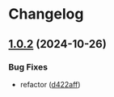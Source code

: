 # Changelog

## [1.0.2](https://github.com/Jiml87/easylang_fe/compare/mywords-v1.0.1...mywords-v1.0.2) (2024-10-26)


### Bug Fixes

* refactor ([d422aff](https://github.com/Jiml87/easylang_fe/commit/d422aff83625ba925e1d6a1c8a480b84b31055e9))
